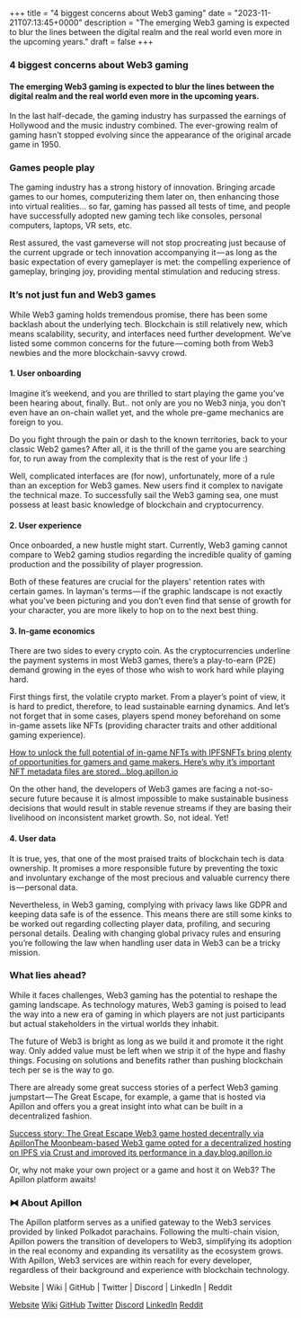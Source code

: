 +++
title = "4 biggest concerns about Web3 gaming"
date = "2023-11-21T07:13:45+0000"
description = "The emerging Web3 gaming is expected to blur the lines between the digital realm and the real world even more in the upcoming years."
draft = false
+++

### 4 biggest concerns about Web3 gaming


#### The emerging Web3 gaming is expected to blur the lines between the digital realm and the real world even more in the upcoming years.


In the last half-decade, the gaming industry has surpassed the earnings of Hollywood and the music industry combined. The ever-growing realm of gaming hasn’t stopped evolving since the appearance of the original arcade game in 1950.


### Games people play


The gaming industry has a strong history of innovation. Bringing arcade games to our homes, computerizing them later on, then enhancing those into virtual realities… so far, gaming has passed all tests of time, and people have successfully adopted new gaming tech like consoles, personal computers, laptops, VR sets, etc.


Rest assured, the vast gameverse will not stop procreating just because of the current upgrade or tech innovation accompanying it — as long as the basic expectation of every gameplayer is met: the compelling experience of gameplay, bringing joy, providing mental stimulation and reducing stress.


### It’s not just fun and Web3 games


While Web3 gaming holds tremendous promise, there has been some backlash about the underlying tech. Blockchain is still relatively new, which means scalability, security, and interfaces need further development. We’ve listed some common concerns for the future — coming both from Web3 newbies and the more blockchain-savvy crowd.


#### 1. User onboarding


Imagine it’s weekend, and you are thrilled to start playing the game you’ve been hearing about, finally. But.. not only are you no Web3 ninja, you don’t even have an on-chain wallet yet, and the whole pre-game mechanics are foreign to you.


Do you fight through the pain or dash to the known territories, back to your classic Web2 games? After all, it is the thrill of the game you are searching for, to run away from the complexity that is the rest of your life :)


Well, complicated interfaces are (for now), unfortunately, more of a rule than an exception for Web3 games. New users find it complex to navigate the technical maze. To successfully sail the Web3 gaming sea, one must possess at least basic knowledge of blockchain and cryptocurrency.


#### 2. User experience


Once onboarded, a new hustle might start. Currently, Web3 gaming cannot compare to Web2 gaming studios regarding the incredible quality of gaming production and the possibility of player progression.


Both of these features are crucial for the players' retention rates with certain games. In layman's terms — if the graphic landscape is not exactly what you’ve been picturing and you don’t even find that sense of growth for your character, you are more likely to hop on to the next best thing.


#### 3. In-game economics


There are two sides to every crypto coin. As the cryptocurrencies underline the payment systems in most Web3 games, there’s a play-to-earn (P2E) demand growing in the eyes of those who wish to work hard while playing hard.


First things first, the volatile crypto market. From a player’s point of view, it is hard to predict, therefore, to lead sustainable earning dynamics. And let’s not forget that in some cases, players spend money beforehand on some in-game assets like NFTs (providing character traits and other additional gaming experience).

[How to unlock the full potential of in-game NFTs with IPFSNFTs bring plenty of opportunities for gamers and game makers. Here’s why it’s important NFT metadata files are stored…blog.apillon.io](https://blog.apillon.io/how-to-unlock-the-full-potential-of-in-game-nfts-with-ipfs-761316dffb65)

On the other hand, the developers of Web3 games are facing a not-so-secure future because it is almost impossible to make sustainable business decisions that would result in stable revenue streams if they are basing their livelihood on inconsistent market growth. So, not ideal. Yet!


#### 4. User data


It is true, yes, that one of the most praised traits of blockchain tech is data ownership. It promises a more responsible future by preventing the toxic and involuntary exchange of the most precious and valuable currency there is — personal data.


Nevertheless, in Web3 gaming, complying with privacy laws like GDPR and keeping data safe is of the essence. This means there are still some kinks to be worked out regarding collecting player data, profiling, and securing personal details. Dealing with changing global privacy rules and ensuring you’re following the law when handling user data in Web3 can be a tricky mission.


### What lies ahead?


While it faces challenges, Web3 gaming has the potential to reshape the gaming landscape. As technology matures, Web3 gaming is poised to lead the way into a new era of gaming in which players are not just participants but actual stakeholders in the virtual worlds they inhabit.


The future of Web3 is bright as long as we build it and promote it the right way. Only added value must be left when we strip it of the hype and flashy things. Focusing on solutions and benefits rather than pushing blockchain tech per se is the way to go.


There are already some great success stories of a perfect Web3 gaming jumpstart — The Great Escape, for example, a game that is hosted via Apillon and offers you a great insight into what can be built in a decentralized fashion.

[Success story: The Great Escape Web3 game hosted decentrally via ApillonThe Moonbeam-based Web3 game opted for a decentralized hosting on IPFS via Crust and improved its performance in a day.blog.apillon.io](https://blog.apillon.io/success-story-the-great-escape-web3-game-hosted-decentrally-via-apillon-ec549045f419)

Or, why not make your own project or a game and host it on Web3? The Apillon platform awaits!


### ⧓ About Apillon


The Apillon platform serves as a unified gateway to the Web3 services provided by linked Polkadot parachains. Following the multi-chain vision, Apillon powers the transition of developers to Web3, simplifying its adoption in the real economy and expanding its versatility as the ecosystem grows. With Apillon, Web3 services are within reach for every developer, regardless of their background and experience with blockchain technology.


Website | Wiki | GitHub | Twitter | Discord | LinkedIn | Reddit

[Website](https://apillon.io/)
[Wiki](https://wiki.apillon.io/)
[GitHub](https://github.com/Apillon-web3)
[Twitter](https://twitter.com/apillon)
[Discord](https://discord.gg/apillon)
[LinkedIn](https://www.linkedin.com/company/apillon/)
[Reddit](https://www.reddit.com/r/apillon/)